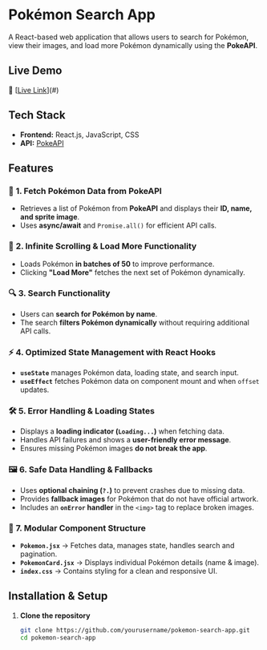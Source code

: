 # **Pokémon Search App**  

A React-based web application that allows users to search for Pokémon, view their images, and load more Pokémon dynamically using the **PokeAPI**.  

## **Live Demo**  
🔗 [[Live Link](https://pokemon-search-anyone.netlify.app/)](#) 
## **Tech Stack**  
- **Frontend:** React.js, JavaScript, CSS  
- **API:** [PokeAPI](https://pokeapi.co/api/v2/pokemon)  

## **Features**  

### 🚀 **1. Fetch Pokémon Data from PokeAPI**  
- Retrieves a list of Pokémon from **PokeAPI** and displays their **ID, name, and sprite image**.  
- Uses **async/await** and `Promise.all()` for efficient API calls.  

### 🔄 **2. Infinite Scrolling & Load More Functionality**  
- Loads Pokémon **in batches of 50** to improve performance.  
- Clicking **"Load More"** fetches the next set of Pokémon dynamically.  

### 🔍 **3. Search Functionality**  
- Users can **search for Pokémon by name**.  
- The search **filters Pokémon dynamically** without requiring additional API calls.  

### ⚡ **4. Optimized State Management with React Hooks**  
- **`useState`** manages Pokémon data, loading state, and search input.  
- **`useEffect`** fetches Pokémon data on component mount and when `offset` updates.  

### 🛠 **5. Error Handling & Loading States**  
- Displays a **loading indicator (`Loading...`)** when fetching data.  
- Handles API failures and shows a **user-friendly error message**.  
- Ensures missing Pokémon images **do not break the app**.  

### 🖼 **6. Safe Data Handling & Fallbacks**  
- Uses **optional chaining (`?.`)** to prevent crashes due to missing data.  
- Provides **fallback images** for Pokémon that do not have official artwork.  
- Includes an **`onError` handler** in the `<img>` tag to replace broken images.  

### 📂 **7. Modular Component Structure**  
- **`Pokemon.jsx`** → Fetches data, manages state, handles search and pagination.  
- **`PokemonCard.jsx`** → Displays individual Pokémon details (name & image).  
- **`index.css`** → Contains styling for a clean and responsive UI.  

## **Installation & Setup**  

1. **Clone the repository**  
   ```sh
   git clone https://github.com/yourusername/pokemon-search-app.git
   cd pokemon-search-app
